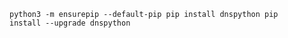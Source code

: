 <code>python3 -m ensurepip --default-pip
pip install dnspython
pip install --upgrade dnspython
</code>
